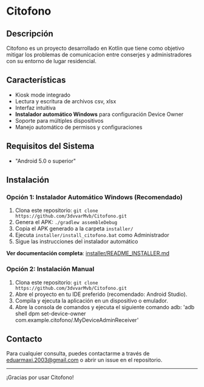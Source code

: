 # Citofono

## Descripción
Citofono es un proyecto desarrollado en Kotlin que tiene como objetivo mitigar los problemas de comunicacion entre conserjes y administradores con su entorno de lugar residencial.

## Características
- Kiosk mode integrado
- Lectura y escritura de archivos csv, xlsx
- Interfaz intuitiva
- **Instalador automático Windows** para configuración Device Owner
- Soporte para múltiples dispositivos
- Manejo automático de permisos y configuraciones 

## Requisitos del Sistema
- "Android 5.0 o superior"

## Instalación

### Opción 1: Instalador Automático Windows (Recomendado)
1. Clona este repositorio: `git clone https://github.com/3dvvarMvb/Citofono.git`
2. Genera el APK: `./gradlew assembleDebug`
3. Copia el APK generado a la carpeta `installer/`
4. Ejecuta `installer/install_citofono.bat` como Administrador
5. Sigue las instrucciones del instalador automático

**Ver documentación completa**: [installer/README_INSTALLER.md](installer/README_INSTALLER.md)

### Opción 2: Instalación Manual
1. Clona este repositorio: `git clone https://github.com/3dvvarMvb/Citofono.git`
2. Abre el proyecto en tu IDE preferido (recomendado: Android Studio).
3. Compila y ejecuta la aplicación en un dispositivo o emulador.
4. Abre la consola de comandos y ejecuta el siguiente comando adb: 'adb shell dpm set-device-owner com.example.citofono/.MyDeviceAdminReceiver'


## Contacto
Para cualquier consulta, puedes contactarme a través de eduarmaxi.2003@gmail.com o abrir un issue en el repositorio.

---

¡Gracias por usar Citofono!
